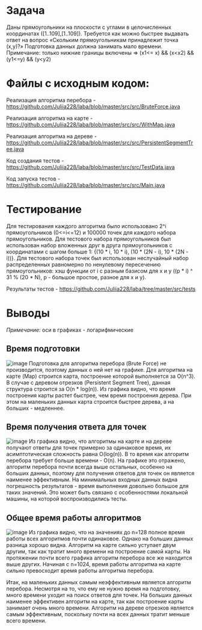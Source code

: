 # Задача
Даны прямоугольники на плоскости с углами в целочисленных координатах ([1..109],[1..109]). Требуется как можно быстрее выдавать ответ на вопрос «Скольким прямоугольникам принадлежит точка (x,y)?» Подготовка данных должна занимать мало времени. Примечание: только нижние границы включены => (x1<= x) && (x<x2) && (y1<=y) && (y<y2)

# Файлы с исходным кодом:
Реализация алгоритма перебора - https://github.com/Juliia228/laba/blob/master/src/src/BruteForce.java

Реализация алгоритма на карте - https://github.com/Juliia228/laba/blob/master/src/src/WithMap.java

Реализация алгоритма на дереве - https://github.com/Juliia228/laba/blob/master/src/src/PersistentSegmentTree.java

Код создания тестов - https://github.com/Juliia228/laba/blob/master/src/src/TestData.java

Код запуска тестов - https://github.com/Juliia228/laba/blob/master/src/src/Main.java

# Тестирование
Для тестирования каждого алгоритма было использовано 2^i прямоугольников (0<=i<=12) и 100000 точек для каждого набора прямоугольников. Для тестового набора прямоугольников был использован набор вложенных друг в друга прямоугольников с координатами с шагом больше 1: {(10 * i, 10 * i), (10 * (2N - i), 10 * (2N - i))}. Для тестового набора точек был использован неслучайный набор распределенных равномерно по ненулевому пересечению прямоугольников: хэш функции от i с разным базисом для x и y ((p * i) ^ 31 % (20 * N), p - большое простое, разное для x и y).

Результаты тестов - https://github.com/Juliia228/laba/tree/master/src/tests

# Выводы
*Примечание:* оси в графиках - логарифмические
## Время подготовки 
![image](https://user-images.githubusercontent.com/98903090/236572624-7c774ede-e824-4287-8d62-18b0bf972297.png)
Подготовка для алгоритма перебора (Brute Force) не производится, поэтому данных о ней нет на графике. Для алгоритма на карте (Map) строится карта, построение которой выполняется за O(n^3). В случае с деревом отрезков (Persistent Segment Tree), данная структура строится за O(n * log(n)). Из графика видно, что время построения карты растет быстрее, чем время построения дерева. При этом на маленьких данных карта строится быстрее дерева, а на больших - медленнее.


## Время получения ответа для точек
![image](https://user-images.githubusercontent.com/98903090/236572839-52911923-41ad-438a-bedf-c10e26670e31.png)
Из графика видно, что алгоритмы на карте и на дереве получают ответы для точек примерно за одинаковое время, их асимптотическая сложность равна O(log(n)). В то время как алгоритм перебора требует больше времени - O(n). На графике это отражено, алгоритм перебора почти всегда выше остальных, особенно на больших данных, поэтому для получения ответов для точек он является наименее эффективным. На минимальных входных данных видна погрешность результатов - время выполнения довольно большое для таких значений. Это может быть связано с особенностями локальной машины, на которой воспроизводились тесты.

## Общее время работы алгоритмов
![image](https://user-images.githubusercontent.com/98903090/236573168-8705c78a-0da3-46b0-aec9-27afd071aa8c.png)
Из графика видно, что на значениях до n=128 полное время работы всех алгоритмов почти одинаковое. Однако на больших данных разница хорошо видна. Алгоритм на карте сильно уступает двум другим, так как тратит много времени на построение самой карты. На протяжении почти всего графика алгоритм перебора все же находится выше других. Начиная с n=1024, время работы алгоритма на карте сильно превосходит время работы алгоритма перебора. 

Итак, на маленьких данных самым неэффективным является алгоритм перебора. Несмотря на то, что ему не нужно время на подготовку, много времени уходит на поиск ответов для точек. На больших данных наименее эффективен алгоритм на карте, так как построение карты занимает очень много времени. Алгоритм на дереве отрезков является самым эффективным, поскольку почти на всех данных тратит меньше всего времени. 
